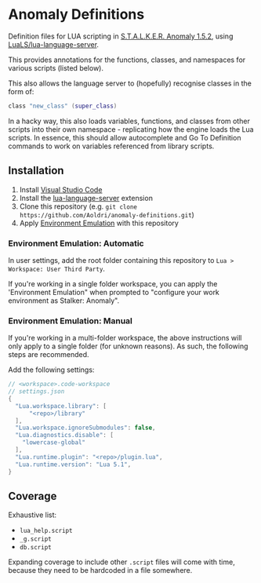 # Anomaly Definitions
Definition files for LUA scripting in [S.T.A.L.K.E.R. Anomaly 1.5.2](https://www.moddb.com/mods/stalker-anomaly/downloads/stalker-anomaly-151-to-152), using [LuaLS/lua-language-server](https://github.com/LuaLS/lua-language-server).

This provides annotations for the functions, classes, and namespaces for various scripts (listed below).

This also allows the language server to (hopefully) recognise classes in the form of:
```lua
class "new_class" (super_class)
```

In a hacky way, this also loads variables, functions, and classes from other scripts into their own namespace - replicating how the engine loads the Lua scripts. In essence, this should allow autocomplete and Go To Definition commands to work on variables referenced from library scripts.

## Installation

1. Install [Visual Studio Code](https://code.visualstudio.com/)
2. Install the [lua-language-server](https://github.com/LuaLS/lua-language-server/) extension
3. Clone this repository (e.g. `git clone https://github.com/Aoldri/anomaly-definitions.git`)
4. Apply [Environment Emulation](https://github.com/LuaLS/lua-language-server/wiki/Libraries#automatically-applying) with this repository

### Environment Emulation: Automatic

In user settings, add the root folder containing this repository to `Lua > Workspace: User Third Party`.

If you're working in a single folder workspace, you can apply the 'Environment Emulation" when prompted to "configure your work environment as Stalker: Anomaly".

### Environment Emulation: Manual
If you're working in a multi-folder workspace, the above instructions will only apply to a single folder (for unknown reasons). As such, the following steps are recommended.

Add the following settings:
```java
// <workspace>.code-workspace
// settings.json
{
  "Lua.workspace.library": [
      "<repo>/library"
  ],
  "Lua.workspace.ignoreSubmodules": false,
  "Lua.diagnostics.disable": [
    "lowercase-global"
  ],
  "Lua.runtime.plugin": "<repo>/plugin.lua",
  "Lua.runtime.version": "Lua 5.1",
}
```

## Coverage

Exhaustive list:
- `lua_help.script`
- `_g.script`
- `db.script`

Expanding coverage to include other `.script` files will come with time, because they need to be hardcoded in a file somewhere.